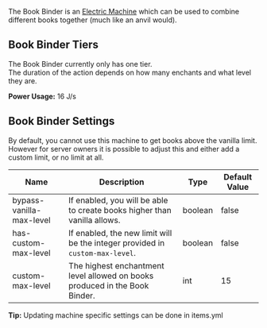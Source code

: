 The Book Binder is an [Electric Machine](https://github.com/Slimefun/Slimefun4/wiki/Electric-Machines) which can be used to combine different books together (much like an anvil would).  

## Book Binder Tiers
The Book Binder currently only has one tier.  
The duration of the action depends on how many enchants and what level they are.

**Power Usage:** 16 J/s

## Book Binder Settings
By default, you cannot use this machine to get books above the vanilla limit.  
However for server owners it is possible to adjust this and either add a custom limit, or no limit at all.

| Name                     | Description                                                                                                          | Type    | Default Value |
| ------------------------ | -------------------------------------------------------------------------------------------------------------------- | ------- | ------------- |
| bypass-vanilla-max-level | If enabled, you will be able to create books higher than vanilla allows. | boolean | false         |
| has-custom-max-level     | If enabled, the new limit will be the integer provided in `custom-max-level`. | boolean | false         |
| custom-max-level         | The highest enchantment level allowed on books produced in the Book Binder. | int     | 15            |

**Tip:** Updating machine specific settings can be done in items.yml

